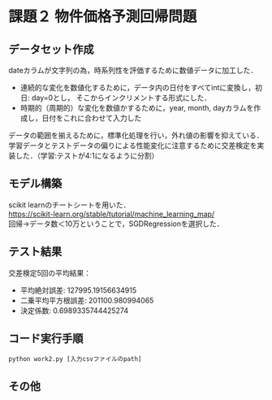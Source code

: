 # 課題２ 物件価格予測回帰問題

## データセット作成
dateカラムが文字列の為，時系列性を評価するために数値データに加工した．
- 連続的な変化を数値化するために，データ内の日付をすべてintに変換し，初日: day=0とし， そこからインクリメントする形式にした．
- 時期的（周期的）な変化を数値かするために，year, month, dayカラムを作成し，日付をこれに合わせて入力した

データの範囲を揃えるために，標準化処理を行い，外れ値の影響を抑えている．
学習データとテストデータの偏りによる性能変化に注意するために交差検定を実装した．（学習:テストが4:1になるように分割）

## モデル構築
scikit learnのチートシートを用いた．  
https://scikit-learn.org/stable/tutorial/machine_learning_map/  
回帰->データ数＜10万ということで，SGDRegressionを選択した．

## テスト結果
交差検定5回の平均結果：  
- 平均絶対誤差:  127995.19156634915
- 二乗平均平方根誤差:  201100.980994065
- 決定係数:  0.6989335744425274

## コード実行手順
```
python work2.py [入力csvファイルのpath]
```
## その他
